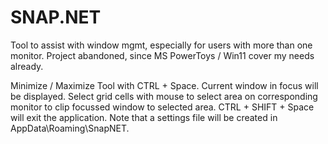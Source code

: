 # SNAP.NET
Tool to assist with window mgmt, especially for users with more than one monitor.
Project abandoned, since MS PowerToys / Win11 cover my needs already.

Minimize / Maximize Tool with CTRL + Space. Current window in focus will be displayed. Select grid cells with mouse to select area on corresponding monitor to clip focussed window to selected area. CTRL + SHIFT + Space will exit the application. 
Note that a settings file will be created in AppData\Roaming\SnapNET.
